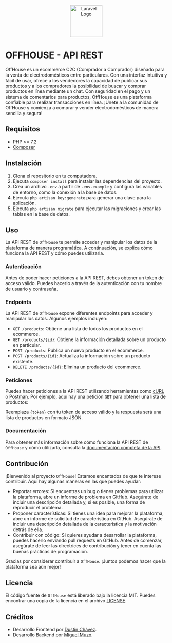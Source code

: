 <p align="center"><a href="https://offhouse.vercel.app" target="_blank"><img src="https://user-images.githubusercontent.com/74844624/217299705-56ad3b15-b3cd-46c6-ab88-d3aa0d9f67be.png" width="100" alt="Laravel Logo"></a></p>

# OFFHOUSE - API REST

OffHouse es un ecommerce C2C (Comprador a Comprador) diseñado para la venta de electrodomésticos entre particulares. Con una interfaz intuitiva y fácil de usar, ofrece a los vendedores la capacidad de publicar sus productos y a los compradores la posibilidad de buscar y comprar productos en línea mediante un chat. Con seguridad en el pago y un sistema de comentarios para productos, OffHouse es una plataforma confiable para realizar transacciones en línea. ¡Únete a la comunidad de OffHouse y comienza a comprar y vender electrodomésticos de manera sencilla y segura!
## Requisitos

- PHP >= 7.2
- [Composer](https://getcomposer.org/)

## Instalación

1. Clona el repositorio en tu computadora.
2. Ejecuta `composer install` para instalar las dependencias del proyecto.
3. Crea un archivo `.env` a partir de `.env.example` y configura las variables de entorno, como la conexión a la base de datos.
4. Ejecuta `php artisan key:generate` para generar una clave para la aplicación.
5. Ejecuta `php artisan migrate` para ejecutar las migraciones y crear las tablas en la base de datos.

## Uso

La API REST de `OffHouse` te permite acceder y manipular los datos de la plataforma de manera programática. A continuación, se explica cómo funciona la API REST y cómo puedes utilizarla.

### Autenticación

Antes de poder hacer peticiones a la API REST, debes obtener un token de acceso válido. Puedes hacerlo a través de la autenticación con tu nombre de usuario y contraseña.

### Endpoints

La API REST de `OffHouse` expone diferentes endpoints para acceder y manipular los datos. Algunos ejemplos incluyen:

- `GET /products`: Obtiene una lista de todos los productos en el ecommerce.
- `GET /products/{id}`: Obtiene la información detallada sobre un producto en particular.
- `POST /products`: Publica un nuevo producto en el ecommerce.
- `POST /products/{id}`: Actualiza la información sobre un producto existente.
- `DELETE /products/{id}`: Elimina un producto del ecommerce.


### Peticiones

Puedes hacer peticiones a la API REST utilizando herramientas como [cURL](https://curl.haxx.se/) o [Postman](https://www.postman.com/). Por ejemplo, aquí hay una petición `GET` para obtener una lista de productos:


Reemplaza `{token}` con tu token de acceso válido y la respuesta será una lista de productos en formato JSON.

### Documentación

Para obtener más información sobre cómo funciona la API REST de `OffHouse` y cómo utilizarla, consulta la [documentación completa de la API](https://documenter.getpostman.com/view/22594154/2s935hSTPh).


## Contribución

¡Bienvenido al proyecto `OffHouse`! Estamos encantados de que te interese contribuir. Aquí hay algunas maneras en las que puedes ayudar:

- Reportar errores: Si encuentras un bug o tienes problemas para utilizar la plataforma, abre un informe de problema en GitHub. Asegúrate de incluir una descripción detallada y, si es posible, una forma de reproducir el problema.
- Proponer características: Si tienes una idea para mejorar la plataforma, abre un informe de solicitud de característica en GitHub. Asegúrate de incluir una descripción detallada de la característica y la motivación detrás de ella.
- Contribuir con código: Si quieres ayudar a desarrollar la plataforma, puedes hacerlo enviando pull requests en GitHub. Antes de comenzar, asegúrate de leer las directrices de contribución y tener en cuenta las buenas prácticas de programación.

Gracias por considerar contribuir a `OffHouse`. ¡Juntos podemos hacer que la plataforma sea aún mejor!

## Licencia

El código fuente de `OffHouse` está liberado bajo la licencia MIT. Puedes encontrar una copia de la licencia en el archivo [LICENSE](LICENSE).

## Créditos

- Desarrollo Frontend por [Dustin Chávez](https://github.com/Dustinouwu).
- Desarrollo Backend por [Miguel Muzo](https://github.com/Miguel-EMC).
